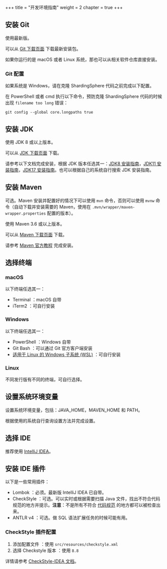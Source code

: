 +++
title = "开发环境指南"
weight = 2
chapter = true
+++

## 安装 Git

使用最新版。

可以从 [Git 下载页面]( https://git-scm.com/downloads ) 下载最新安装包。

如果你运行的是 macOS 或者 Linux 系统，那也可以从相关软件仓库直接安装。

### Git 配置

如果系统是 Windows，请在克隆 ShardingSphere 代码之前完成以下配置。

在 PowerShell 或者 cmd 执行以下命令，预防克隆 ShardingSphere 代码的时候出现 `filename too long` 错误：
```shell
git config --global core.longpaths true
```

## 安装 JDK

使用 JDK 8 或以上版本。

可以从 [JDK 下载页面]( https://jdk.java.net/ ) 下载。

请参考以下文档完成安装，根据 JDK 版本任选其一：[JDK8 安装指南]( https://docs.oracle.com/javase/8/docs/technotes/guides/install/install_overview.html )，[JDK11 安装指南]( https://docs.oracle.com/en/java/javase/11/install/overview-jdk-installation.html )，[JDK17 安装指南]( https://docs.oracle.com/en/java/javase/17/install/overview-jdk-installation.html )。也可以根据自己的系统自行搜索 JDK 安装指南。

## 安装 Maven

可选。Maven 安装并配置好的情况下可以使用 `mvn` 命令，否则可以使用 `mvnw` 命令（自动下载并安装需要的 Maven，使用在 `.mvn/wrapper/maven-wrapper.properties` 配置的版本）。

使用 Maven 3.6 或以上版本。

可以从 [Maven 下载页面]( https://maven.apache.org/download.html ) 下载。

请参考 [Maven 官方教程]( https://maven.apache.org/install.html ) 完成安装。

## 选择终端

### macOS

以下终端任选其一：
- Terminal ：macOS 自带
- iTerm2 ：可自行安装

### Windows

以下终端任选其一：
- PowerShell ：Windows 自带
- Git Bash ：可以通过 Git 官方客户端安装
- [适用于 Linux 的 Windows 子系统 (WSL)]( https://docs.microsoft.com/zh-cn/windows/wsl/install ) ：可自行安装

### Linux

不同发行版有不同的终端，可自行选择。

## 设置系统环境变量

设置系统环境变量，包括：JAVA_HOME，MAVEN_HOME 和 PATH。

根据使用的系统自行查询设置方法并完成设置。

## 选择 IDE

推荐使用 [IntelliJ IDEA]( https://www.jetbrains.com/idea/download/ )。

## 安装 IDE 插件

以下是一些常用插件：
- Lombok ：必须。最新版 IntelliJ IDEA 已自带。
- CheckStyle ：可选。可以实时或根据需要扫描 Java 文件，找出不符合代码规范的地方并提示。**注意**：不是所有不符合 [代码规范](/cn/contribute/code-conduct/) 的地方都可以被检查出来。
- ANTLR v4 ：可选。做 SQL 语法扩展任务的时候可能有用。

### CheckStyle 插件配置

1. 添加配置文件 ：使用 `src/resources/checkstyle.xml`
2. 选择 Checkstyle 版本 ：使用 `8.8`

详情请参考 [CheckStyle-IDEA 文档]( https://github.com/jshiell/checkstyle-idea/blob/main/README.md )。
